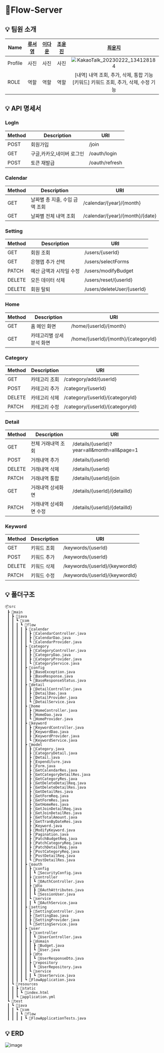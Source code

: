 # 📜Flow-Server

## 💡 팀원 소개
| Name    | [류서영](https://github.com/seoyoee) | [이다운](https://github.com/dawoon08) | [조윤진](https://github.com/cyjadela) | [최윤지](https://github.com/choiyounji) |
| ------- | :---: | :---: | :---: | :---: |
| Profile |사진|사진|사진| ![KakaoTalk_20230222_134128184](https://user-images.githubusercontent.com/100260416/220534231-c01cad9b-7a63-433d-b114-33378163978c.png)|
|  ROLE   | 역할 | 역할 | 역할 | [내역] 내역 조회, 추가, 삭제, 통합 기능<br/> [키워드] 키워드 조회, 추가, 삭제, 수정 기능<br/> |

## 💡 API 명세서
### LogIn
| Method    | Description | URI |
| ------- | --- | --- |
| POST |회원가입|/join|
| GET |구글,카카오,네이버 로그인|/oauth/login|
| POST |토큰 재발급 |/oauth/refresh|

### Calendar
| Method    | Description | URI |
| ------- | --- | --- |
| GET |날짜별 총 지출, 수입 금액 조회|/calendar/{year}/{month}|
| GET |날짜별 전체 내역 조회|/calendar/{year}/{month}/{date}|

### Setting
| Method    | Description | URI |
| ------- | --- | --- |
| GET |회원 조회 |/users/{userId}|
| GET |은행앱 추가 선택|/users/selectForms|
| PATCH |예산 금액과 시작일 수정 |/users/modifyBudget|
| DELETE |모든 데이터 삭제|/users/reset/{userId}|
| DELETE |회원 탈퇴|/users/deleteUser/{userId}|

### Home
| Method    | Description | URI |
| ------- | --- | --- |
| GET |홈 메인 화면|/home/{userId}/{month}|
| GET |카테고리별 상세 분석 화면 |/home/{userId}/{month}/{categoryId}|

### Category
| Method    | Description | URI |
| ------- | --- | --- |
| GET |카테고리 조회|/category/add/{userId}|
| POST |카테고리 추가 |/category/{userId}|
| DELETE |카테고리 삭제|/category/{userId}/{categoryId}|
| PATCH |카테고리 수정 |/category/{userId}/{categoryId}|

### Detail
| Method    | Description | URI |
| ------- | --- | --- |
| GET |전체 거래내역 조회|/details/{userId}?year=all&month=all&page=1|
| POST | 거래내역 추가 |/details/{userId}|
| DELETE |거래내역 삭제|/details/{userId}|
| PATCH | 거래내역 통합 |/details/{userId}/join|
| GET | 거래내역 상세화면 |/details/{userId}/{detailId}|
| PATCH |거래내역 상세화면 수정|/details/{userId}/{detailId}|

### Keyword
| Method    | Description | URI |
| ------- | --- | --- |
| GET |키워드 조회|/keywords/{userId}|
| POST | 키워드 추가 |/keywords/{userId}|
| DELETE | 키워드 삭제 |/keywords/{userId}/{keywordId}|
| PATCH | 키워드 수정 |/keywords/{userId}/{keywordId}|

## 💡 폴더구조
```
📦src  
 ┣ 📂main  
 ┃ ┣ 📂java  
 ┃ ┃ ┗ 📂com  
 ┃ ┃ ┃ ┗ 📂flow  
 ┃ ┃ ┃ ┃ ┣ 📂calendar  
 ┃ ┃ ┃ ┃ ┃ ┣ 📜CalendarController.java  
 ┃ ┃ ┃ ┃ ┃ ┣ 📜CalendarDao.java  
 ┃ ┃ ┃ ┃ ┃ ┗ 📜CalendarProvider.java  
 ┃ ┃ ┃ ┃ ┣ 📂category  
 ┃ ┃ ┃ ┃ ┃ ┣ 📜CategoryController.java  
 ┃ ┃ ┃ ┃ ┃ ┣ 📜CategoryDao.java  
 ┃ ┃ ┃ ┃ ┃ ┣ 📜CategoryProvider.java  
 ┃ ┃ ┃ ┃ ┃ ┗ 📜CategoryService.java  
 ┃ ┃ ┃ ┃ ┣ 📂config  
 ┃ ┃ ┃ ┃ ┃ ┣ 📜BaseException.java  
 ┃ ┃ ┃ ┃ ┃ ┣ 📜BaseResponse.java  
 ┃ ┃ ┃ ┃ ┃ ┗ 📜BaseResponseStatus.java  
 ┃ ┃ ┃ ┃ ┣ 📂detail  
 ┃ ┃ ┃ ┃ ┃ ┣ 📜DetailController.java  
 ┃ ┃ ┃ ┃ ┃ ┣ 📜DetailDao.java  
 ┃ ┃ ┃ ┃ ┃ ┣ 📜DetailProvider.java  
 ┃ ┃ ┃ ┃ ┃ ┗ 📜DetailService.java  
 ┃ ┃ ┃ ┃ ┣ 📂home  
 ┃ ┃ ┃ ┃ ┃ ┣ 📜HomeController.java  
 ┃ ┃ ┃ ┃ ┃ ┣ 📜HomeDao.java  
 ┃ ┃ ┃ ┃ ┃ ┗ 📜HomeProvider.java  
 ┃ ┃ ┃ ┃ ┣ 📂keyword  
 ┃ ┃ ┃ ┃ ┃ ┣ 📜KeywordController.java  
 ┃ ┃ ┃ ┃ ┃ ┣ 📜KeywordDao.java  
 ┃ ┃ ┃ ┃ ┃ ┣ 📜KeywordProvider.java  
 ┃ ┃ ┃ ┃ ┃ ┗ 📜KeywordService.java  
 ┃ ┃ ┃ ┃ ┣ 📂model  
 ┃ ┃ ┃ ┃ ┃ ┣ 📜Category.java  
 ┃ ┃ ┃ ┃ ┃ ┣ 📜CategoryDetail.java  
 ┃ ┃ ┃ ┃ ┃ ┣ 📜Detail.java  
 ┃ ┃ ┃ ┃ ┃ ┣ 📜Expenditure.java  
 ┃ ┃ ┃ ┃ ┃ ┣ 📜Form.java  
 ┃ ┃ ┃ ┃ ┃ ┣ 📜GetCalendarRes.java  
 ┃ ┃ ┃ ┃ ┃ ┣ 📜GetCategoryDetailRes.java  
 ┃ ┃ ┃ ┃ ┃ ┣ 📜GetCategoryRes.java  
 ┃ ┃ ┃ ┃ ┃ ┣ 📜GetDeleteDetailReq.java  
 ┃ ┃ ┃ ┃ ┃ ┣ 📜GetDeleteDetailRes.java  
 ┃ ┃ ┃ ┃ ┃ ┣ 📜GetDetailRes.java  
 ┃ ┃ ┃ ┃ ┃ ┣ 📜GetFormReq.java  
 ┃ ┃ ┃ ┃ ┃ ┣ 📜GetFormRes.java  
 ┃ ┃ ┃ ┃ ┃ ┣ 📜GetHomeRes.java  
 ┃ ┃ ┃ ┃ ┃ ┣ 📜GetJoinDetailReq.java  
 ┃ ┃ ┃ ┃ ┃ ┣ 📜GetJoinDetailRes.java  
 ┃ ┃ ┃ ┃ ┃ ┣ 📜GetTotalAmount.java  
 ┃ ┃ ┃ ┃ ┃ ┣ 📜GetTranByDateRes.java  
 ┃ ┃ ┃ ┃ ┃ ┣ 📜Keyword.java  
 ┃ ┃ ┃ ┃ ┃ ┣ 📜ModifyKeyword.java  
 ┃ ┃ ┃ ┃ ┃ ┣ 📜Pagination.java  
 ┃ ┃ ┃ ┃ ┃ ┣ 📜PatchBudgetReq.java  
 ┃ ┃ ┃ ┃ ┃ ┣ 📜PatchCategoryReq.java  
 ┃ ┃ ┃ ┃ ┃ ┣ 📜PatchDetailReq.java  
 ┃ ┃ ┃ ┃ ┃ ┣ 📜PostCategoryReq.java  
 ┃ ┃ ┃ ┃ ┃ ┣ 📜PostDetailReq.java  
 ┃ ┃ ┃ ┃ ┃ ┗ 📜PostDetailRes.java  
 ┃ ┃ ┃ ┃ ┣ 📂oauth  
 ┃ ┃ ┃ ┃ ┃ ┣ 📂config  
 ┃ ┃ ┃ ┃ ┃ ┃ ┗ 📜SecurityConfig.java  
 ┃ ┃ ┃ ┃ ┃ ┣ 📂controller  
 ┃ ┃ ┃ ┃ ┃ ┃ ┗ 📜OAuthController.java  
 ┃ ┃ ┃ ┃ ┃ ┣ 📂dto  
 ┃ ┃ ┃ ┃ ┃ ┃ ┣ 📜OAuthAttributes.java  
 ┃ ┃ ┃ ┃ ┃ ┃ ┗ 📜SessionUser.java  
 ┃ ┃ ┃ ┃ ┃ ┗ 📂service  
 ┃ ┃ ┃ ┃ ┃ ┃ ┗ 📜OAuthService.java  
 ┃ ┃ ┃ ┃ ┣ 📂setting  
 ┃ ┃ ┃ ┃ ┃ ┣ 📜SettingController.java  
 ┃ ┃ ┃ ┃ ┃ ┣ 📜SettingDao.java  
 ┃ ┃ ┃ ┃ ┃ ┣ 📜SettingProvider.java  
 ┃ ┃ ┃ ┃ ┃ ┗ 📜SettingService.java  
 ┃ ┃ ┃ ┃ ┣ 📂user  
 ┃ ┃ ┃ ┃ ┃ ┣ 📂controller  
 ┃ ┃ ┃ ┃ ┃ ┃ ┗ 📜UserController.java  
 ┃ ┃ ┃ ┃ ┃ ┣ 📂domain  
 ┃ ┃ ┃ ┃ ┃ ┃ ┣ 📜Budget.java  
 ┃ ┃ ┃ ┃ ┃ ┃ ┗ 📜User.java  
 ┃ ┃ ┃ ┃ ┃ ┣ 📂dto  
 ┃ ┃ ┃ ┃ ┃ ┃ ┗ 📜UserResponseDto.java  
 ┃ ┃ ┃ ┃ ┃ ┣ 📂repository  
 ┃ ┃ ┃ ┃ ┃ ┃ ┗ 📜UserRepository.java  
 ┃ ┃ ┃ ┃ ┃ ┗ 📂service  
 ┃ ┃ ┃ ┃ ┃ ┃ ┗ 📜UserService.java  
 ┃ ┃ ┃ ┃ ┗ 📜FlowApplication.java  
 ┃ ┗ 📂resources  
 ┃ ┃ ┣ 📂static  
 ┃ ┃ ┃ ┗ 📜index.html  
 ┃ ┃ ┗ 📜application.yml  
 ┗ 📂test  
 ┃ ┗ 📂java  
 ┃ ┃ ┗ 📂com  
 ┃ ┃ ┃ ┗ 📂flow  
 ┃ ┃ ┃ ┃ ┗ 📜FlowApplicationTests.java  
 ```

## 💡 ERD
![image](https://user-images.githubusercontent.com/100260416/220533458-98b64708-d0d1-40a8-bc7f-39648fa33922.png)

